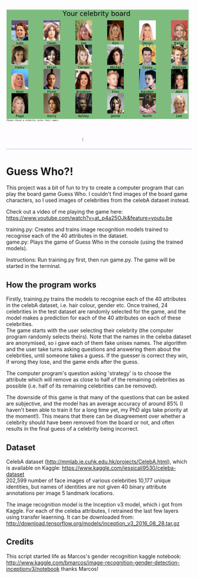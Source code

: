 ![demo_video](guess_who_demo.gif)

# Guess Who?! 

This project was a bit of fun to try to create a computer program that can play the board game Guess Who. I couldn't find images of the board game characters, so I used images of celebrities from the celebA dataset instead.

Check out a video of me playing the game here: https://www.youtube.com/watch?v=at_p4a25OJk&feature=youtu.be

training.py: Creates and trains image recognition models trained to recognise each of the 40 attributes in the dataset.  
game.py: Plays the game of Guess Who in the console (using the trained models).

Instructions:
Run training.py first, then run game.py. The game will be started in the terminal.

## How the program works
Firstly, training.py trains the models to recognise each of the 40 attributes in the celebA dataset, i.e. hair colour, gender etc.
Once trained, 24 celebrities in the test dataset are randomly selected for the game, and the model makes a prediction for each of the 40 attributes on each of these celebrities.  
The game starts with the user selecting their celebrity (the computer program randomly selects theirs). Note that the names in the celeba dataset are anonymised, so i gave each of them fake unisex names.
The algorithm and the user take turns asking questions and answering them about the celebrities, until someone takes a guess. If the guesser is correct they win, if wrong they lose, and the game ends after the guess.

The computer program's question asking 'strategy' is to choose the attribute which will remove as close to half of the remaining celebrities as possible (i.e. half of its remaining celebrities can be removed).  

The downside of this game is that many of the questions that can be asked are subjective, and the model has an average accuracy of around 85% (I haven't been able to train it for a long time yet, my PhD algs take priority at the moment!). This means that there can be disagreement over whether a celebrity should have been removed from the board or not, and often results in the final guess of a celebrity being incorrect.

## Dataset
CelebA dataset (http://mmlab.ie.cuhk.edu.hk/projects/CelebA.html), which is available on Kaggle: https://www.kaggle.com/jessicali9530/celeba-dataset  
202,599 number of face images of various celebrities 10,177 unique identities, but names of identities are not given 40 binary attribute annotations per image 5 landmark locations.

The image recognition model is the Inception v3 model, which i got from Kaggle. For each of the celeba attributes, I retrained the last few layers using transfer leaerning. It can be downloaded from: http://download.tensorflow.org/models/inception_v3_2016_08_28.tar.gz

## Credits
This script started life as Marcos's gender recognition kaggle notebook: http://www.kaggle.com/bmarcos/image-recognition-gender-detection-inceptionv3/notebook
thanks Marcos!
